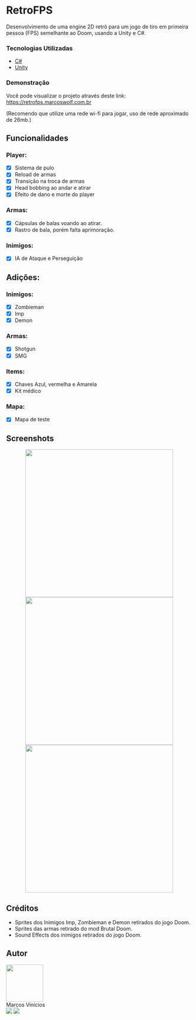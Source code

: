 # RetroFPS

Desenvolvimento de uma engine 2D retrô para um jogo de tiro em primeira pessoa (FPS) semelhante ao Doom, usando a Unity e C#.

### Tecnologias Utilizadas

* [C#](https://dotnet.microsoft.com/pt-br/languages/csharp)
* [Unity](https://unity.com)

### Demonstração

Você pode visualizar o projeto através deste link: <br/>
<a target="_blank" href="https://retrofps.marcoswolf.com.br">https://retrofps.marcoswolf.com.br</a>

(Recomendo que utilize uma rede wi-fi para jogar, uso de rede aproximado de 26mb.)

## Funcionalidades

### Player:
- [X] Sistema de pulo
- [X] Reload de armas
- [X] Transição na troca de armas
- [X] Head bobbing ao andar e atirar
- [X] Efeito de dano e morte do player

### Armas:
- [X] Cápsulas de balas voando ao atirar.
- [X] Rastro de bala, porém falta aprimoração.

### Inimigos:
- [X] IA de Ataque e Perseguição

## Adições:

### Inimigos:
- [x] Zombieman
- [x] Imp
- [x] Demon

### Armas:
- [x] Shotgun
- [x] SMG

### Items:
- [x] Chaves Azul, vermelha e Amarela
- [x] Kit médico

### Mapa:
- [X] Mapa de teste
      
## Screenshots

<p align="center">
  <img src="https://github.com/MarcosWolf/retroFPS/assets/26293082/28ddc0b0-cd5b-486c-bccb-395499ebdd65" width="400px">
  <img src="https://github.com/MarcosWolf/retroFPS/assets/26293082/0c8e8d36-42a3-412a-9602-984d1aa34d8f" width="400px">
  <img src="https://github.com/MarcosWolf/retroFPS/assets/26293082/bd724197-7a8a-4acc-b6b9-10a61c55dc16" width="400px">
</p>

## Créditos

- Sprites dos Inimigos Imp, Zombieman e Demon retirados do jogo Doom.
- Sprites das armas retirado do mod Brutal Doom.
- Sound Effects dos inimigos retirados do jogo Doom.
 
## Autor

<a href="https://www.marcoswolf.com.br/">
<img style="width:100px" src="https://avatars.githubusercontent.com/u/26293082?v=4" alt=""/>
<br />    
</a>
Marcos Vinícios

<div>
<a href="mailto:contato@marcoswolf.com.br"><img src="https://img.shields.io/badge/Gmail-D14836?style=for-the-badge&logo=gmail&logoColor=white"/></a>
<a href="https://www.linkedin.com/in/marcoswolf/" target="_blank" rel="noopener noreferrer"><img src="https://img.shields.io/badge/LinkedIn-0077B5?style=for-the-badge&logo=linkedin&logoColor=white"/></a>
</div>
